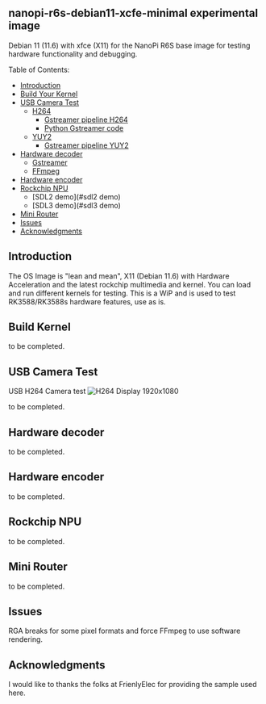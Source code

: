 ## nanopi-r6s-debian11-xcfe-minimal experimental image

Debian 11 (11.6) with xfce (X11) for the NanoPi R6S base image for testing hardware functionality and debugging.

Table of Contents:

- [Introduction](#introduction)
- [Build Your Kernel](#build-your-kernel)
- [USB Camera Test](#usb-camera-test)
  - [H264](#h264)
    - [Gstreamer pipeline H264](#gstreamer-pipeline-h264)
    - [Python Gstreamer code](#python-gstreamer-code)
  - [YUY2](#yuy2)
    - [Gstreamer pipeline YUY2](#gstreamer-pipeline-yuy2)
- [Hardware decoder](#hardware-decoding)
  - [Gstreamer](#gstreamer)
  - [FFmpeg](#ffmpeg)
- [Hardware encoder](#hardware-encoding)
- [Rockchip NPU](#npu)
  - [SDL2 demo](#sdl2 demo)
  - [SDL3 demo](#sdl3 demo)
- [Mini Router](#mini-router)
- [Issues](#issues)
- [Acknowledgments](#acknowledgments)

## Introduction

The OS Image is "lean and mean", X11 (Debian 11.6) with Hardware Acceleration and the latest rockchip multimedia and kernel.
You can load and run different kernels for testing.
This is a WiP and is used to test RK3588/RK3588s hardware features, use as is.

## Build Kernel

to be completed.

## USB Camera Test

USB H264 Camera test
![H264 Display 1920x1080](https://raw.githubusercontent.com/avafinger/nanopi-r6s-debian11-xfce/main/nanopi-r6s-camera-h264.png)

to be completed.

## Hardware decoder

to be completed.

## Hardware encoder

to be completed.

## Rockchip NPU

to be completed.

## Mini Router

to be completed.

## Issues

RGA breaks for some pixel formats and force FFmpeg to use software rendering.

## Acknowledgments

I would like to thanks the folks at FrienlyElec for providing the sample used here.
